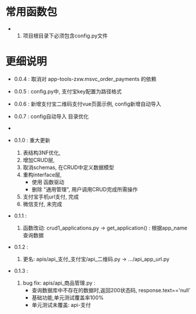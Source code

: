 # 常用函数包

-
    1. 项目根目录下必须包含config.py文件

# 更细说明

- 0.0.4 : 取消对 app-tools-zxw.msvc_order_payments 的依赖
- 0.0.5 : config.py中, 支付宝key配置为路径格式
- 0.0.6 : 新增支付宝二维码支付vue页面示例, config新增自动导入
- 0.0.7 : config自动导入 目录优化
-
- 0.1.0 : 重大更新
    1. 表结构3NF优化,
    2. 增加CRUD层,
    3. 取消schemas, 在CRUD中定义数据模型
    4. 重构interface层,
        - 使用 函数驱动
        - 删除 "通用管理", 用户调用CRUD完成所需操作
    5. 支付宝手机url支付, 完成
    6. 微信支付, 未完成

- 0.1.1 :
  1. 函数改动: crud1_applications.py -> get_application() : 根据app_name查询数据
- 0.1.2 :
  1. 更名: apis/api_支付_支付宝/api_二维码.py -> .../api_app_url.py
- 0.1.3 :
  1. bug fix: apis/api_商品管理.py : 
     - 查询数据库中不存在的数据时,返回200状态码, response.text=='null'
     - 基础功能,单元测试覆盖率100%
     - 单元测试未覆盖: api-支付 
